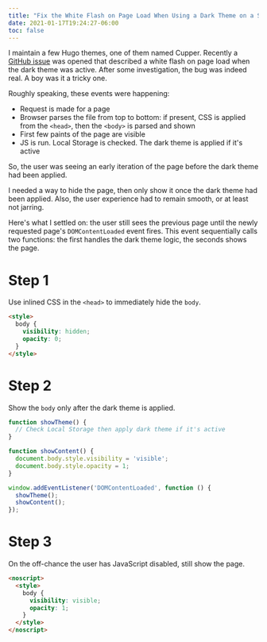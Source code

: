 ```yaml
---
title: "Fix the White Flash on Page Load When Using a Dark Theme on a Static Site"
date: 2021-01-17T19:24:27-06:00
toc: false
---
```


I maintain a few Hugo themes, one of them named Cupper. Recently a [GitHub issue](https://github.com/zwbetz-gh/cupper-hugo-theme/issues/47) was opened that described a white flash on page load when the dark theme was active. After some investigation, the bug was indeed real. A boy was it a tricky one.

Roughly speaking, these events were happening:

- Request is made for a page
- Browser parses the file from top to bottom: if present, CSS is applied from the `<head>`, then the `<body>` is parsed and shown
- First few paints of the page are visible
- JS is run. Local Storage is checked. The dark theme is applied if it's active

So, the user was seeing an early iteration of the page before the dark theme had been applied.

I needed a way to hide the page, then only show it once the dark theme had been applied. Also, the user experience had to remain smooth, or at least not jarring. 

Here's what I settled on: the user still sees the previous page until the newly requested page's `DOMContentLoaded` event fires. This event sequentially calls two functions: the first handles the dark theme logic, the seconds shows the page.

# Step 1
Use inlined CSS in the `<head>` to immediately hide the `body`.

```html
<style>
  body {
    visibility: hidden;
    opacity: 0;
  }
</style>
```

# Step 2

Show the `body` only after the dark theme is applied.

```js
function showTheme() {
  // Check Local Storage then apply dark theme if it's active
}

function showContent() {
  document.body.style.visibility = 'visible';
  document.body.style.opacity = 1;
}

window.addEventListener('DOMContentLoaded', function () {
  showTheme();
  showContent();
});
```

# Step 3

On the off-chance the user has JavaScript disabled, still show the page.

```html
<noscript>
  <style>
    body {
      visibility: visible;
      opacity: 1;
    }
  </style>
</noscript>
```
